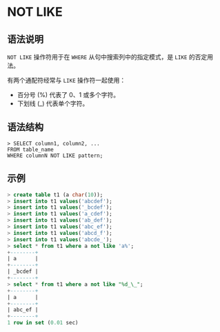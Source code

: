 # **NOT LIKE**

## **语法说明**

`NOT LIKE` 操作符用于在 `WHERE` 从句中搜索列中的指定模式，是 `LIKE` 的否定用法。

有两个通配符经常与 `LIKE` 操作符一起使用：

* 百分号 (%) 代表了 0、1 或多个字符。
* 下划线 (_) 代表单个字符。

## **语法结构**

```
> SELECT column1, column2, ...
FROM table_name
WHERE columnN NOT LIKE pattern;
```

## **示例**

```sql
> create table t1 (a char(10));
> insert into t1 values('abcdef');
> insert into t1 values('_bcdef');
> insert into t1 values('a_cdef');
> insert into t1 values('ab_def');
> insert into t1 values('abc_ef');
> insert into t1 values('abcd_f');
> insert into t1 values('abcde_');
> select * from t1 where a not like 'a%';
+--------+
| a      |
+--------+
| _bcdef |
+--------+
> select * from t1 where a not like "%d_\_";
+--------+
| a      |
+--------+
| abc_ef |
+--------+
1 row in set (0.01 sec)
```
